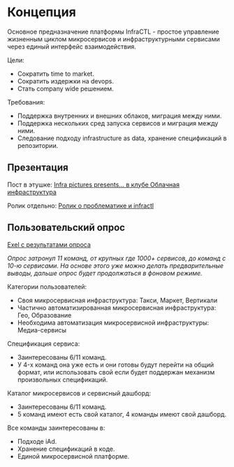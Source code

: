 # Концепция

Основное предназначение платформы InfraCTL - простое управление жизненным циклом микросервисов и инфраструктурными сервисами через единый интерфейс взаимодействия.

Цели:
- Сократить time to market.
- Сократить издержки на devops.
- Стать company wide решением.

Требования:
- Поддержка внутренних и внешних облаков, миграция между ними.
- Поддержка нескольких сред запуска сервисов и миграция между ними.
- Следование подходу infrastructure as data, хранение спецификаций в репозитории.

## Презентация

Пост в этушке: [Infra pictures presents... в клубе Облачная инфраструктура](https://clubs.at.yandex-team.ru/infra-cloud/1922)

Ролик отдельно: [Ролик о проблематике и infractl](https://jing.yandex-team.ru/files/sshipkov/infractl_medium_quality.mp4)

## Пользовательский опрос

[Exel с результатами опроса](https://yandexteam-my.sharepoint.com/:x:/g/personal/sshipkov_yandex-team_ru/EV_4nxBJWlVKqLvvMNWfeccBsBZnnyh2uw7zWJW8018YUA?e=64BRMN)

_Опрос затронул 11 команд, от крупных где 1000+ сервисов, до команд с 10-ю сервисами. На основе этого уже можно делать предварительные выводы, дальше опрос будет продолжаться в фоновом режиме._

Категории пользователей:
* Своя микросервисная инфраструктура: Такси, Маркет, Вертикали
* Частично автоматизированная микросервисная инфраструктура: Гео, Образование
* Необходима автоматизация микросервисной инфраструктуры: Медиа-сервисы

Спецификация сервиса:
* Заинтересованы 6/11 команд.
* У 4-x команд она уже есть и они готовы будут перейти на общий формат, или использовать свой если будет поддержан механизм произвольных спецификаций.

Каталог микросервисов и сервисный дашборд:
* Заинтересованы 6/11 команд.
* 5 команд имеют есть свой каталог, 4 команды имеют свой дашборд.

Все команды заинтересованы в:
* Подходе iAd.
* Хранение спецификаций в коде.
* Единой микросервисной платформе.